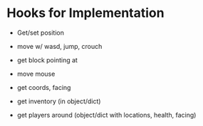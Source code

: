 # Hooks for Implementation

- Get/set position

- move w/ wasd, jump, crouch

- get block pointing at

- move mouse

- get coords, facing

- get inventory (in object/dict)

- get players around (object/dict with locations, health, facing)
